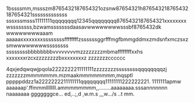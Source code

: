 1bssssmm,mssszm8765432187654321ozsnw87654321h876543218765432187654321sssssssssssss
sssxssmsss11111111qqqqqqqq12345qqqqqqqq8765432187654321xxxxxxxxwssssssss,bzwamsssssssdaasavwwwwwwwwsssbf8765432dk
wwwwwwwwaaam
aaaaaxxxxxxxxssssssssffffffffzssssssggrfffmgfbmmgddmxzmdsnfxmczsxzsmwwwwwwwwssssssss
ssssssssbbbbbbbbvvvvvvvvmzzzzzzzzmbmaffffffffxxhs
xxxxxxxrzcxzzzzzzzzbxxxxxxxxz
zzzzzzzcccccc

4qxjedqwqwjpqola2222222211111111zzzzzzzzssssssssqqqqqqqqzj
zzzzzzzmmmmmmm.mzmaakmmmmmmmm,mqsptl
pppppddzz1a2222222211111111qqqqqqqq11111111222222221.
1111111apmw
aaaaaap'.ffmmmllllllll.ammmmmmmm,,........aaaaaaaa.sssannnnnnn
naaaaaaa
gggggggce...
ed,..;,d
,w.m.s
,,,w.../s
..t
mm.
